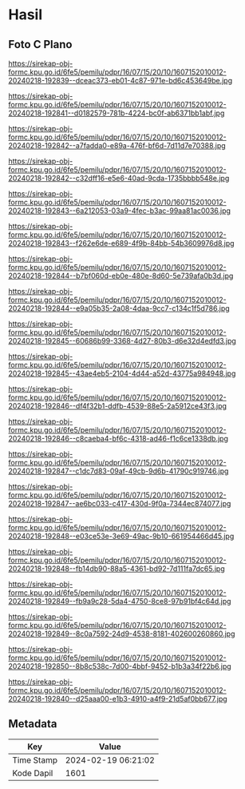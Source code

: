 # Hasil

## Foto C Plano

https://sirekap-obj-formc.kpu.go.id/6fe5/pemilu/pdpr/16/07/15/20/10/1607152010012-20240218-192839--dceac373-eb01-4c87-971e-bd6c453649be.jpg

https://sirekap-obj-formc.kpu.go.id/6fe5/pemilu/pdpr/16/07/15/20/10/1607152010012-20240218-192841--d0182579-781b-4224-bc0f-ab6371bb1abf.jpg

https://sirekap-obj-formc.kpu.go.id/6fe5/pemilu/pdpr/16/07/15/20/10/1607152010012-20240218-192842--a7fadda0-e89a-476f-bf6d-7d11d7e70388.jpg

https://sirekap-obj-formc.kpu.go.id/6fe5/pemilu/pdpr/16/07/15/20/10/1607152010012-20240218-192842--c32dff16-e5e6-40ad-9cda-1735bbbb548e.jpg

https://sirekap-obj-formc.kpu.go.id/6fe5/pemilu/pdpr/16/07/15/20/10/1607152010012-20240218-192843--6a212053-03a9-4fec-b3ac-99aa81ac0036.jpg

https://sirekap-obj-formc.kpu.go.id/6fe5/pemilu/pdpr/16/07/15/20/10/1607152010012-20240218-192843--f262e6de-e689-4f9b-84bb-54b3609976d8.jpg

https://sirekap-obj-formc.kpu.go.id/6fe5/pemilu/pdpr/16/07/15/20/10/1607152010012-20240218-192844--b7bf060d-eb0e-480e-8d60-5e739afa0b3d.jpg

https://sirekap-obj-formc.kpu.go.id/6fe5/pemilu/pdpr/16/07/15/20/10/1607152010012-20240218-192844--e9a05b35-2a08-4daa-9cc7-c134c1f5d786.jpg

https://sirekap-obj-formc.kpu.go.id/6fe5/pemilu/pdpr/16/07/15/20/10/1607152010012-20240218-192845--60686b99-3368-4d27-80b3-d6e32d4edfd3.jpg

https://sirekap-obj-formc.kpu.go.id/6fe5/pemilu/pdpr/16/07/15/20/10/1607152010012-20240218-192845--43ae4eb5-2104-4d44-a52d-43775a984948.jpg

https://sirekap-obj-formc.kpu.go.id/6fe5/pemilu/pdpr/16/07/15/20/10/1607152010012-20240218-192846--df4f32b1-ddfb-4539-88e5-2a5912ce43f3.jpg

https://sirekap-obj-formc.kpu.go.id/6fe5/pemilu/pdpr/16/07/15/20/10/1607152010012-20240218-192846--c8caeba4-bf6c-4318-ad46-f1c6ce1338db.jpg

https://sirekap-obj-formc.kpu.go.id/6fe5/pemilu/pdpr/16/07/15/20/10/1607152010012-20240218-192847--c1dc7d83-09af-49cb-9d6b-41790c919746.jpg

https://sirekap-obj-formc.kpu.go.id/6fe5/pemilu/pdpr/16/07/15/20/10/1607152010012-20240218-192847--ae6bc033-c417-430d-9f0a-7344ec874077.jpg

https://sirekap-obj-formc.kpu.go.id/6fe5/pemilu/pdpr/16/07/15/20/10/1607152010012-20240218-192848--e03ce53e-3e69-49ac-9b10-661954466d45.jpg

https://sirekap-obj-formc.kpu.go.id/6fe5/pemilu/pdpr/16/07/15/20/10/1607152010012-20240218-192848--fb14db90-88a5-4361-bd92-7d111fa7dc65.jpg

https://sirekap-obj-formc.kpu.go.id/6fe5/pemilu/pdpr/16/07/15/20/10/1607152010012-20240218-192849--fb9a9c28-5da4-4750-8ce8-97b91bf4c64d.jpg

https://sirekap-obj-formc.kpu.go.id/6fe5/pemilu/pdpr/16/07/15/20/10/1607152010012-20240218-192849--8c0a7592-24d9-4538-8181-402600260860.jpg

https://sirekap-obj-formc.kpu.go.id/6fe5/pemilu/pdpr/16/07/15/20/10/1607152010012-20240218-192850--8b8c538c-7d00-4bbf-9452-b1b3a34f22b6.jpg

https://sirekap-obj-formc.kpu.go.id/6fe5/pemilu/pdpr/16/07/15/20/10/1607152010012-20240218-192840--d25aaa00-e1b3-4910-a4f9-21d5af0bb677.jpg


## Metadata

| Key        | Value               |
| ---------- | ------------------- |
| Time Stamp | 2024-02-19 06:21:02 |
| Kode Dapil | 1601                |



